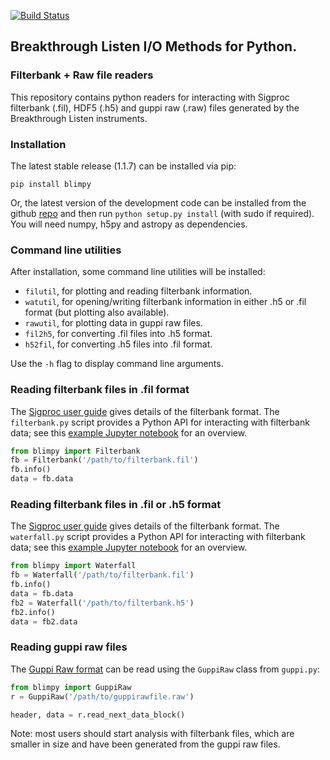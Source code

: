 [![Build Status](https://travis-ci.org/UCBerkeleySETI/blimpy.svg?branch=master)](https://travis-ci.org/UCBerkeleySETI/blimpy)

## Breakthrough Listen I/O Methods for Python.

### Filterbank + Raw file readers

This repository contains python readers for interacting with Sigproc filterbank (.fil), HDF5 (.h5) and guppi raw (.raw) files generated
by the Breakthrough Listen instruments.

### Installation

The latest stable release (1.1.7) can be installed via pip:

```
pip install blimpy
```

Or, the latest version of the development code can be installed from the github [repo](https://github.com/UCBerkeleySETI/blimpy) and then run `python setup.py install` (with sudo if required). You will need numpy, h5py and astropy as dependencies.

### Command line utilities

After installation, some command line utilities will be installed:
* `filutil`, for plotting and reading filterbank information.
* `watutil`, for opening/writing filterbank information in either .h5 or .fil format (but plotting also available).
* `rawutil`, for plotting data in guppi raw files.
* `fil2h5`, for converting .fil files into .h5 format.
* `h52fil`, for converting .h5 files into .fil format.

Use the `-h` flag to display command line arguments.

### Reading filterbank files in .fil format
The [Sigproc user guide](http://sigproc.sourceforge.net/sigproc.pdf) gives details of the filterbank format. The `filterbank.py` script provides a Python API for interacting with filterbank data; see this [example Jupyter notebook](https://github.com/UCBerkeleySETI/breakthrough/blob/master/GBT/voyager/voyager.ipynb) for an overview.

```python
from blimpy import Filterbank
fb = Filterbank('/path/to/filterbank.fil')
fb.info()
data = fb.data
```

### Reading filterbank files in .fil or .h5 format
The [Sigproc user guide](http://sigproc.sourceforge.net/sigproc.pdf) gives details of the filterbank format. The `waterfall.py` script provides a Python API for interacting with filterbank data; see this [example Jupyter notebook](https://github.com/UCBerkeleySETI/breakthrough/blob/master/GBT/voyager/voyager.ipynb) for an overview.

```python
from blimpy import Waterfall
fb = Waterfall('/path/to/filterbank.fil')
fb.info()
data = fb.data
fb2 = Waterfall('/path/to/filterbank.h5')
fb2.info()
data = fb2.data

```

### Reading guppi raw files
The [Guppi Raw format](https://github.com/UCBerkeleySETI/breakthrough/blob/master/doc/RAW-File-Format.md) can be read using the `GuppiRaw` class from `guppi.py`:

```python
from blimpy import GuppiRaw
r = GuppiRaw('/path/to/guppirawfile.raw')

header, data = r.read_next_data_block()
```

Note: most users should start analysis with filterbank files, which are smaller in size and have been generated from the guppi raw files.
